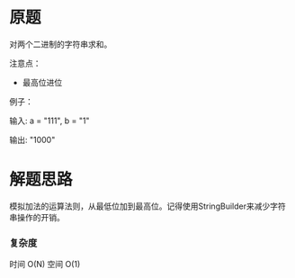 # 原题
对两个二进制的字符串求和。

注意点：

  - 最高位进位

例子：

输入: a = "111", b = "1"

输出: "1000"

# 解题思路
模拟加法的运算法则，从最低位加到最高位。记得使用StringBuilder来减少字符串操作的开销。

### 复杂度
时间 O(N) 空间 O(1)
